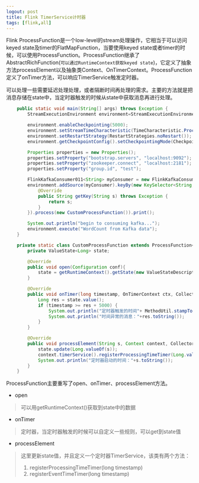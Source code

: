 ```yaml
---
logout: post
title: Flink TimerService计时器
tags: [flink,all]
---
```


Flink ProcessFunction是一个low-level的stream处理操作，它相当于可以访问keyed state及timer的FlatMapFunction，当要使用keyed state或者timer的时候，可以使用ProcessFunction。ProcessFunction继承了AbstractRichFunction(`可以通过RuntimeContext获取keyed state`)，它定义了抽象方法processElement以及抽象类Context、OnTimerContext。ProcessFunction定义了onTimer方法，可以响应TimerService触发定时器。

可以处理一些需要延迟处理处理，或者隔断时间再处理的需求。主要的方法就是把消息存储在state中，当定时器触发的时候从state中获取消息再进行处理。

```java
	public static void main(String[] args) throws Exception {
        StreamExecutionEnvironment environment=StreamExecutionEnvironment.getExecutionEnvironment();

        environment.enableCheckpointing(5000);
        environment.setStreamTimeCharacteristic(TimeCharacteristic.ProcessingTime);
        environment.setRestartStrategy(RestartStrategies.noRestart());
        environment.getCheckpointConfig().setCheckpointingMode(CheckpointingMode.EXACTLY_ONCE);

        Properties properties = new Properties();
        properties.setProperty("bootstrap.servers", "localhost:9092");
        properties.setProperty("zookeeper.connect", "localhost:2181");
        properties.setProperty("group.id", "test");

        FlinkKafkaConsumer011<String> myConsumer = new FlinkKafkaConsumer011<String>("test", new SimpleStringSchema(),properties);
        environment.addSource(myConsumer).keyBy(new KeySelector<String, String>() {
            @Override
            public String getKey(String s) throws Exception {
                return s;
            }
        }).process(new CustomProcessFunction()).print();

        System.out.println("begin to consuming kafka...");
        environment.execute("WordCount from Kafka data");
    }

	private static class CustomProcessFunction extends ProcessFunction<String,String> {
        private ValueState<Long> state;

        @Override
        public void open(Configuration conf){
            state = getRuntimeContext().getState(new ValueStateDescriptor<Long>("myState",Long.class));
        }

        @Override
        public void onTimer(long timestamp, OnTimerContext ctx, Collector<String> out) throws IOException {
            Long res = state.value();
            if (timestamp >= res + 5000) {
                System.out.println("定时器触发的时间"+ MethodUtil.stampToDate(String.valueOf(timestamp)) + "，消息中的时间："+MethodUtil.stampToDate(String.valueOf(res)));
                System.out.println("时间异常的消息："+res.toString());
            }
        }

        @Override
        public void processElement(String s, Context context, Collector<String> collector) throws Exception {
            state.update(Long.valueOf(s));
            context.timerService().registerProcessingTimeTimer(Long.valueOf(s)+50000);
            System.out.println("定时器启动的时间："+s.toString());
        }
    }
```

ProcessFunction主要重写了open、onTimer、processElement方法。

- open

> 可以用getRuntimeContext()获取到state中的数据

- onTimer

> 定时器，当定时器触发的时候可以自定义一些规则，可以get到state值

- processElement

> 这里更新state值，并且定义一个定时器TimerService，该类有两个方法：
>
> 1. registerProcessingTimeTimer(long timestamp)
> 2. registerEventTimeTimer(long timestamp)

